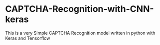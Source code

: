 # CAPTCHA-Recognition-with-CNN-keras
This is a very Simple CAPTCHA Recognition model written in python with Keras and Tensorflow
